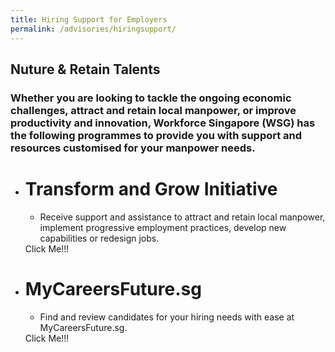 ```yaml
---
title: Hiring Support for Employers
permalink: /advisories/hiringsupport/
---
```


<div class="pricingTable">
  <h2 class="pricingTable-title">Nuture & Retain Talents</h2>
  <h3 class="pricingTable-subtitle">Whether you are looking to tackle the ongoing economic challenges, attract and retain local manpower, or improve productivity and innovation, Workforce Singapore (WSG) has the following programmes to provide you with support and resources customised for your manpower needs.</h3>
  
  <ul class="pricingTable-firstTable">
    <li class="pricingTable-firstTable_table">
      <h1 class="pricingTable-firstTable_table__header">Transform and Grow Initiative </h1>
      <ul class="pricingTable-firstTable_table__options">
        <li>Receive support and assistance to attract and retain local manpower, implement progressive employment practices, develop new capabilities or redesign jobs.</li>
      </ul>
      <div class="pricingTable-firstTable_table__getstart">Click Me!!!</div>
    </li><li class="pricingTable-firstTable_table">
      <h1 class="pricingTable-firstTable_table__header">MyCareersFuture.sg</h1>
      <ul class="pricingTable-firstTable_table__options">
        <li>Find and review candidates for your hiring needs with ease at MyCareersFuture.sg.</li>
      </ul>
      <div class="pricingTable-firstTable_table__getstart">Click Me!!!</div>
  </ul>
</div>